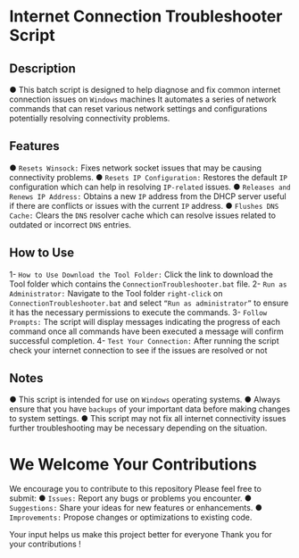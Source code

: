 # Internet Connection Troubleshooter Script

## Description

● This batch script is designed to help diagnose and fix common internet connection issues on `Windows` machines It automates a series of network commands that can reset various network settings and configurations potentially resolving connectivity problems.

## Features

● `Resets Winsock:` Fixes network socket issues that may be causing connectivity problems.
● `Resets IP Configuration:` Restores the default `IP` configuration which can help in resolving `IP-related` issues.
● `Releases and Renews IP Address:` Obtains a new `IP` address from the DHCP server useful if there are conflicts or issues with the current `IP` address.
● `Flushes DNS Cache:` Clears the `DNS` resolver cache which can resolve issues related to outdated or incorrect `DNS` entries.

## How to Use

1- `How to Use Download the Tool Folder:` Click the link to download the Tool folder which contains the `ConnectionTroubleshooter.bat` file.
2- `Run as Administrator:` Navigate to the Tool folder `right-click` on `ConnectionTroubleshooter.bat` and select `“Run as administrator”` to ensure it has the necessary permissions to execute the commands.
3- `Follow Prompts:` The script will display messages indicating the progress of each command once all commands have been executed a message will confirm successful completion.
4- `Test Your Connection:` After running the script check your internet connection to see if the issues are resolved or not

## Notes

● This script is intended for use on `Windows` operating systems.
● Always ensure that you have `backups` of your important data before making changes to system settings.
● This script may not fix all internet connectivity issues further troubleshooting may be necessary depending on the situation.

# We Welcome Your Contributions

 We encourage you to contribute to this repository Please feel free to submit:
● `Issues:` Report any bugs or problems you encounter.
● `Suggestions:` Share your ideas for new features or enhancements.
● `Improvements:` Propose changes or optimizations to existing code.

 Your input helps us make this project better for everyone Thank you for your contributions !
